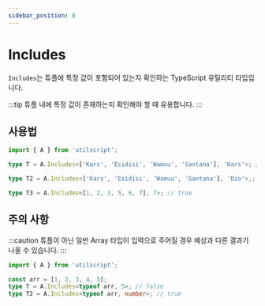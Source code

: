```yaml
---
sidebar_position: 8
---
```


# Includes

`Includes`는 튜플에 특정 값이 포함되어 있는지 확인하는 TypeScript 유틸리티 타입입니다.

:::tip
튜플 내에 특정 값이 존재하는지 확인해야 할 때 유용합니다.
:::

## 사용법

```ts
import { A } from 'utilscript';

type T = A.Includes<['Kars', 'Esidisi', 'Wamuu', 'Santana'], 'Kars'>; // true

type T2 = A.Includes<['Kars', 'Esidisi', 'Wamuu', 'Santana'], 'Dio'>,; // false

type T3 = A.Includes<[1, 2, 3, 5, 6, 7], 7>; // true
```

## 주의 사항

:::caution
튜플이 아닌 일반 Array 타입이 입력으로 주어질 경우 예상과 다른 결과가 나올 수 있습니다.
:::

```ts
import { A } from 'utilscript';

const arr = [1, 2, 3, 4, 5];
type T = A.Includes<typeof arr, 5>; // false
type T2 = A.Includes<typeof arr, number>; // true
```
